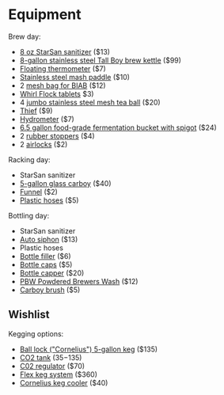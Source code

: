 # Equipment

Brew day:

* [8 oz StarSan sanitizer][star-san] ($13)
* [8-gallon stainless steel Tall Boy brew kettle][kettle] ($99)
* [Floating thermometer][therm] ($7)
* [Stainless steel mash paddle][paddle] ($10)
* 2 [mesh bag for BIAB][bag] ($12)
* [Whirl Flock tablets][tablets] $3)
* 4 [jumbo stainless steel mesh tea ball][tea] ($20)
* [Thief][thief] ($9)
* [Hydrometer][hydro] ($7)
* [6.5 gallon food-grade fermentation bucket with spigot][bucket] ($24)
* 2 [rubber stoppers][stop] ($4)
* 2 [airlocks][airlocks] ($2)

[airlocks]: http://www.sanfranciscobrewcraft.com/product_p/eq231.htm
[bag]: http://www.northernbrewer.com/brewmaster-filter-bag-214-214
[bucket]: http://www.sanfranciscobrewcraft.com/product_p/eq220.htm
[hydro]: http://www.sanfranciscobrewcraft.com/product_p/eq226.htm
[kettle]: http://www.northernbrewer.com/tall-boy-kettle-8-gallon
[paddle]: https://squareup.com/store/blacksandsbeer/item/spoon
[star-san]: https://squareup.com/store/blacksandsbeer/item/starsan-oz
[stop]: http://www.sanfranciscobrewcraft.com/product_p/eq238.htm
[tablets]: https://squareup.com/store/blacksandsbeer/item/whirl-flock
[tea]: https://www.google.com/express/u/0/product/14279590880465583718_11023597673004059314_10589363
[therm]: http://www.sanfranciscobrewcraft.com/product_p/eq224.htm
[thief]: https://squareup.com/store/blacksandsbeer/item/thief

Racking day:

* StarSan sanitizer
* [5-gallon glass carboy][carboy] ($40)
* [Funnel][funnel] ($2)
* [Plastic hoses][hose] ($5)

[carboy]: http://www.sanfranciscobrewcraft.com/product_p/eq215.htm
[funnel]: http://www.sanfranciscobrewcraft.com/product_p/eq324.htm
[hose]: http://www.sanfranciscobrewcraft.com/product_p/eq329.htm

Bottling day:

* StarSan sanitizer
* [Auto siphon][siphon] ($13)
* Plastic hoses
* [Bottle filler][filler] ($6)
* [Bottle caps][caps] ($5)
* [Bottle capper][capper] ($20)
* [PBW Powdered Brewers Wash][pbw] ($12)
* [Carboy brush][brush] ($5)

[brush]: http://www.sanfranciscobrewcraft.com/product_p/eq217.htm
[capper]: https://squareup.com/store/blacksandsbeer/item/bottle-capper
[caps]: https://squareup.com/store/blacksandsbeer/item/bottle-caps
[filler]: https://squareup.com/store/blacksandsbeer/item/bottle-filler
[pbw]: https://squareup.com/store/blacksandsbeer/item/pbw-powdered-brewers-wash-lb-1
[siphon]: http://www.sanfranciscobrewcraft.com/product_p/eq229.htm

## Wishlist

Kegging options:

* [Ball lock ("Cornelius") 5-gallon keg][keg] ($135)
* [CO2 tank][co2] ($35-$135)
* [C02 regulator][regulator] ($70)
* [Flex keg system][flex] ($360)
* [Cornelius keg cooler][cooler] ($40)

[keg]: https://squareup.com/store/blacksandsbeer/item/keg
[co2]: https://squareup.com/store/blacksandsbeer/item/co-tank-lb
[regulator]: https://squareup.com/store/blacksandsbeer/item/co-regulator
[cooler]: http://www.cool-brewing.com/hot-new-products/
[flex]: http://www.midwestsupplies.com/draft-brewer-flex-keg-system.html
